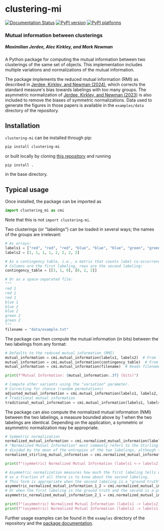 # clustering-mi

[![Documentation Status][rtd-badge]][rtd-link]
[![PyPI version][pypi-version]][pypi-link]
[![PyPI platforms][pypi-platforms]][pypi-link]

<!-- SPHINX-START -->

<!-- prettier-ignore-start -->
[actions-badge]:            https://github.com/maxjerdee/clustering-mi/workflows/CI/badge.svg
[actions-link]:             https://github.com/maxjerdee/clustering-mi/actions
[codecov-badge]:            https://codecov.io/github/maxjerdee/clustering-mi/graph/badge.svg?token=In4SI7LJjQ
[codecov-link]:             https://codecov.io/github/maxjerdee/clustering-mi
[github-discussions-badge]: https://img.shields.io/static/v1?label=Discussions&message=Ask&color=blue&logo=github
[github-discussions-link]:  https://github.com/maxjerdee/clustering-mi/discussions
[pypi-link]:                https://pypi.org/project/clustering-mi/
[pypi-platforms]:           https://img.shields.io/pypi/pyversions/clustering-mi
[pypi-version]:             https://img.shields.io/pypi/v/clustering-mi
[rtd-badge]:                https://readthedocs.org/projects/clustering-mi/badge/?version=stable
[rtd-link]:                 https://clustering-mi.readthedocs.io/en/stable

<!-- prettier-ignore-end -->

### Mutual information between clusterings

##### Maximilian Jerdee, Alec Kirkley, and Mark Newman

A Python package for computing the mutual information between two clusterings of
the same set of objects. This implementation includes multiple variations and
normalizations of the mutual information.

The package implements the reduced mutual information (RMI) as described in
[Jerdee, Kirkley, and Newman (2024)](https://arxiv.org/pdf/2405.05393), which
corrects the standard measure's bias towards labelings with too many groups. The
asymmetric normalization of
[Jerdee, Kirkley, and Newman (2023)](https://arxiv.org/abs/2307.01282) is also
included to remove the biases of symmetric normalizations. Data used to generate the figures in those papers is available in the `examples/data` directory of the repository.

## Installation

`clustering-mi` can be installed through pip:

```bash
pip install clustering-mi
```

or built locally by cloning [this repository](https://github.com/maxjerdee/clustering-mi) and running

```bash
pip install .
```

in the base directory.

## Typical usage

Once installed, the package can be imported as

```python
import clustering_mi as cmi
```

Note that this is not `import clustering-mi`.

Two clusterings (or "labelings") can be loaded in several ways; the names of the groups are
irrelevant:

```python
# As arrays:
labels1 = ["red", "red", "red", "blue", "blue", "blue", "green", "green"]
labels2 = [1, 1, 1, 1, 2, 2, 2, 2]

# As a contingency table, i.e., a matrix that counts label co-occurrences.
# Columns are the first labeling, rows are the second labeling:
contingency_table = [[3, 1, 0], [0, 2, 2]]

# Or as a space-separated file:
"""
red 1
red 1
red 1
blue 1
blue 2
blue 2
green 2
green 2
"""
filename = "data/example.txt"
```

The package can then compute the mutual information (in bits) between the
two labelings from any format:

```python
# Defaults to the reduced mutual information (RMI)
mutual_information = cmi.mutual_information(labels1, labels2)  # From lists
mutual_information = cmi.mutual_information(contingency_table)  # From contingency table
mutual_information = cmi.mutual_information(filename)  # Reads filename

print(f"Mutual Information: {mutual_information:.3f} (bits)")

# Compute other variants using the "variation" parameter.
# Correcting for chance (random permutations)
adjusted_mutual_information = cmi.mutual_information(labels1, labels2, variation="adjusted")  
# Traditional mutual information
traditional_mutual_information = cmi.mutual_information(labels1, labels2, variation="traditional")
```

The package can also compute the normalized mutual information (NMI) between the two
labelings, a measure bounded above by 1 when the two labelings are
identical. Depending on the application, a symmetric or asymmetric normalization
may be appropriate.

```python
# Symmetric normalization
normalized_mutual_information = cmi.normalized_mutual_information(labels1, labels2, normalization="mean")
# "Normalized Mutual Information" most commonly refers to the Stirling-approximated mutual information
# divided by the mean of the entropies of the two labelings, although this is not our preferred measure.
normalized_stirling_mutual_information = cmi.normalized_mutual_information(labels1, labels2, variation="stirling", normalization="mean")

print(f"(symmetric) Normalized Mutual Information (labels1 <-> labels2): {normalized_mutual_information:.3f}")

# Asymmetric normalization measures how much the first labeling tells us about the second,
# as a fraction of all there is to know about the second labeling.
# This form is appropriate when the second labeling is a "ground truth" and the first is a prediction.
asymmetric_normalized_mutual_information_1_2 = cmi.normalized_mutual_information(labels1, labels2, normalization="second")
# Or when the first labeling is the ground truth and the second is a prediction.
asymmetric_normalized_mutual_information_2_1 = cmi.normalized_mutual_information(labels1, labels2, normalization="first")

print(f"(asymmetric) Normalized Mutual Information (labels1 -> labels2): {asymmetric_normalized_mutual_information_1_2:.3f}")
print(f"(asymmetric) Normalized Mutual Information (labels2 -> labels1): {asymmetric_normalized_mutual_information_2_1:.3f}")
```

Further usage examples can be found in the `examples` directory of the
repository and the [package documentation][rtd-link].
